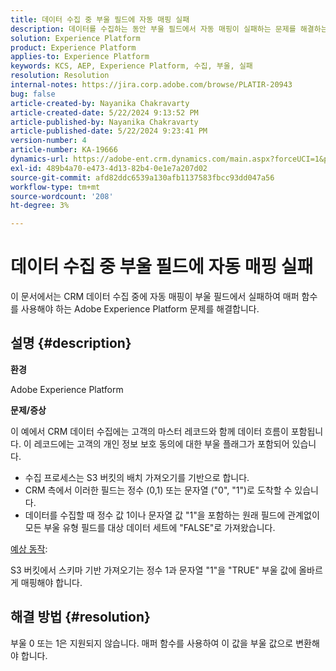```yaml
---
title: 데이터 수집 중 부울 필드에 자동 매핑 실패
description: 데이터를 수집하는 동안 부울 필드에서 자동 매핑이 실패하는 문제를 해결하는 방법에 대해 알아봅니다
solution: Experience Platform
product: Experience Platform
applies-to: Experience Platform
keywords: KCS, AEP, Experience Platform, 수집, 부울, 실패
resolution: Resolution
internal-notes: https://jira.corp.adobe.com/browse/PLATIR-20943
bug: false
article-created-by: Nayanika Chakravarty
article-created-date: 5/22/2024 9:13:52 PM
article-published-by: Nayanika Chakravarty
article-published-date: 5/22/2024 9:23:41 PM
version-number: 4
article-number: KA-19666
dynamics-url: https://adobe-ent.crm.dynamics.com/main.aspx?forceUCI=1&pagetype=entityrecord&etn=knowledgearticle&id=b41f0a30-8018-ef11-9f8a-6045bd026dc7
exl-id: 489b4a70-e473-4d13-82b4-0e1e7a207d02
source-git-commit: afd82ddc6539a130afb1137583fbcc93dd047a56
workflow-type: tm+mt
source-wordcount: '208'
ht-degree: 3%

---
```


# 데이터 수집 중 부울 필드에 자동 매핑 실패


이 문서에서는 CRM 데이터 수집 중에 자동 매핑이 부울 필드에서 실패하여 매퍼 함수를 사용해야 하는 Adobe Experience Platform 문제를 해결합니다.

## 설명 {#description}


<b>환경</b>

Adobe Experience Platform

<b>문제/증상</b>

이 예에서 CRM 데이터 수집에는 고객의 마스터 레코드와 함께 데이터 흐름이 포함됩니다. 이 레코드에는 고객의 개인 정보 보호 동의에 대한 부울 플래그가 포함되어 있습니다.

- 수집 프로세스는 S3 버킷의 배치 가져오기를 기반으로 합니다.
- CRM 측에서 이러한 필드는 정수 (0,1) 또는 문자열 (&quot;0&quot;, &quot;1&quot;)로 도착할 수 있습니다.
- 데이터를 수집할 때 정수 값 1이나 문자열 값 &quot;1&quot;을 포함하는 원래 필드에 관계없이 모든 부울 유형 필드를 대상 데이터 세트에 &quot;FALSE&quot;로 가져왔습니다.


<u>예상 동작</u>:

S3 버킷에서 스키마 기반 가져오기는 정수 1과 문자열 &quot;1&quot;을 &quot;TRUE&quot; 부울 값에 올바르게 매핑해야 합니다.


## 해결 방법 {#resolution}


부울 0 또는 1은 지원되지 않습니다. 매퍼 함수를 사용하여 이 값을 부울 값으로 변환해야 합니다.
